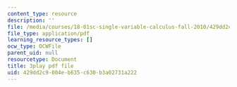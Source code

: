 ```yaml
---
content_type: resource
description: ''
file: /media/courses/18-01sc-single-variable-calculus-fall-2010/429dd2c9004eb635c630b3a02731a222_Gbtma_UQpro.pdf
file_type: application/pdf
learning_resource_types: []
ocw_type: OCWFile
parent_uid: null
resourcetype: Document
title: 3play pdf file
uid: 429dd2c9-004e-b635-c630-b3a02731a222
---
```

